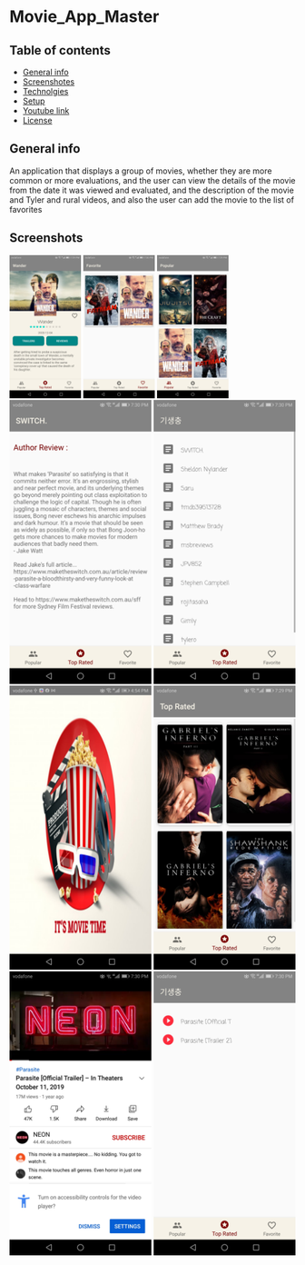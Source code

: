 # Movie_App_Master
## Table of contents
- [General info](#General-info)
- [Screenshotes](#Screenshotes) 
- [Technolgies](#Technolgies)
- [Setup](#Setup)
- [Youtube link](#Youtube-link) 
- [License](#Licence)
## General info
An application that displays a group of movies, whether they are more common or more evaluations, and the user can view the details of the movie from the date it was viewed and evaluated, and the description of the movie and Tyler and rural videos, and also the user can add the movie to the list of favorites
## Screenshots
<img src="/images/DetailsScreen.jpg" width="25%" />
<img src="/images/FavoriteMoviesScreen.jpg" width="25%"/>
<img src="/images/PopularMoviesScreen.jpg" width="25%" />
<img src="/images/ReviewContentScreen.jpg" width="250" />
<img src="/images/ReviewsMoviesScreen.jpg" width="250" />
<img src="/images/SplashScreen.jpg" width="250" />
<img src="/images/TopRatedMoviesScreen.jpg" width="250" />
<img src="/images/TrailerContentScreen.jpg" width="250" />
<img src="/images/TrailersMoviesScreen.jpg" width="250"/>
